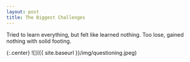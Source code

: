 ```yaml
---
layout: post
title: The Biggest Challenges
---
```

Tried to learn everything, but felt like learned nothing. Too lose, gained nothing with solid footing.

{:.center}
![]({{ site.baseurl }}/img/questioning.jpeg)
